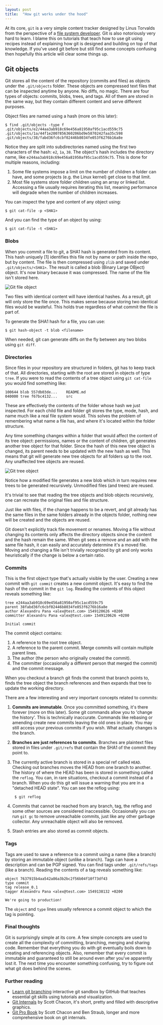 ```yaml
---
layout: post
title:  "How git works under the hood"
---
```


At its core, `git` is a very simple content tracker designed by Linus Torvalds from the perspective of a [file system developer](https://marc.info/?l=linux-kernel&m=111314792424707). Git is also notoriously very hard to learn. I blame this on tutorials that teach how to use git using recipes instead of explaining how git is designed and building on top of that knowledge. If you've used git before but still find some concepts confusing then hopefully this article will clear some things up.

## Git objects

Git stores all the content of the repository (commits and files) as objects under the `.git/objects` folder. These objects are compressed text files that can be inspected anytime by anyone. No diffs, no magic. There are four types of objects: commits, blobs, trees, and tags. All of them are stored in the same way, but they contain different content and serve different purposes.

Object files are named using a hash (more on this later):

    $ find .git/objects -type f
    .git/objects/e2/44aa3ab918c69e456a81950af95c1acd559c75
    .git/objects/1a/44f1e2007856360206bd9e5870242faa35c598
    .git/objects/38/fabd36fc6cbf02446b8034fe053f6276b16a8e

Notice they are split into subdirectories named using the first two characters of the hash: `e2`, `1a`, `38`. The object's hash includes the directory name, like `e244aa3ab918c69e456a81950af95c1acd559c75`. This is done for multiple reasons, including:

1. Some file systems impose a limit on the number of children a folder can have, and some projects (e.g. the Linux kernel) get close to that limit.
2. Most file systems store folder children using an array or linked list. Accessing a file usually requires iterating this list, meaning performance will degrade when the number of children increases.

You can inspect the type and content of any object using:

    $ git cat-file -p <SHA1>

And you can find the type of an object by using:

    $ git cat-file -t <SHA1>

### Blobs

When you commit a file to git, a SHA1 hash is generated from its content. This hash uniquely [1] identifies this file not by name or path inside the repo, but by content. The file is then compressed using `zlib` and saved under `.git/objects/<SHA1>`. The result is called a blob (Binary Large OBject) object. It's now binary because it was compressed. The name of the file isn't stored here.

![Git file object](/assets/git_file_object.png)

Two files with identical content will have identical hashes. As a result, git will only store the file once. This makes sense because storing two identical files would be wasteful. This holds true regardless of what commit the file is part of.

To generate the SHA1 hash for a file, you can use:

    $ git hash-object -t blob <filename>

When needed, git can generate diffs on the fly between any two blobs using `git diff`.

### Directories

Since files in your repository are structured in folders, git has to keep track of that. All directories, starting with the root are stored in objects of type `tree`. If you were to read the contents of a tree object using `git cat-file` you would find something like:

    100644 blob 557db03de...    README.md
    040000 tree f67bc4132...    src

These are effectively the contents of the folder whose hash we just inspected. For each child file and folder git stores the type, mode, hash, and name much like a real file system would. This solves the problem of remembering what name a file has, and where it's located within the folder structure.

Any time something changes within a folder that would affect the content of its tree object: permissions, names or the content of children, git generates another tree object for that folder. Since the hash of this new tree object is changed, its parent needs to be updated with the new hash as well. This means that git will generate new tree objects for all folders up to the root. Any unaffected tree objects are reused.

![Git tree object](/assets/git_tree_object.png)

Notice how a modified file generates a new blob which in turn requires new trees to be generated recursively. Unmodified files (and trees) are reused.

It's trivial to see that reading the tree objects and blob objects recursively, one can recreate the original files and file structure.

Just like with files, if the change happens to be a revert, and git already has the same files in the same folders already in the objects folder, nothing new will be created and the objects are reused.

Git doesn't explicitly track file movement or renames. Moving a file without changing its contents only affects the directory objects since the content and the hash remain the same. When git sees a remove and an add with the same file hash, it can easily and accurately determine it's a moved file. Moving and changing a file isn't trivially recognized by git and only works heuristically if the change is below a certain ratio.

### Commits

This is the first object type that's actually visible by the user. Creating a new commit with `git commit` creates a new commit object. It's easy to find the hash of the commit in the `git log`. Reading the contents of this object reveals something like:

    tree e244aa3ab918c69e456a81950af95c1acd559c75
    parent 38fabd36fc6cbf02446b8034fe053f6276b16a8e
    author Alexandru Pana <alex@test.com> 1549120626 +0200
    committer Alexandru Pana <alex@test.com> 1549120626 +0200
    
    Initial commit

The commit object contains: 

1. A reference to the root tree object.
2. A reference to the parent commit. Merge commits will contain multiple parent lines.
3. The author (the person who originally created the commit).
4. The committer (occasionally a different person that merged the commit) and the commit message.

When you checkout a branch git finds the commit that branch points to, finds the tree object the branch references and then expands that tree to update the working directory.

There are a few interesting and very important concepts related to commits:

1. **Commits are immutable**. Once you committed something, it's there forever (more on this later). Some git commands allow you to 'change the history'. This is technically inaccurate. Commands like rebasing or amending create new commits leaving the old ones in place. You may still access your previous commits if you wish. What actually changes is the branch.
2. **Branches are just references to commits**. Branches are plaintext files stored in files under `.git/refs` that contain the SHA1 of the commit they point to.
3. The currently active branch is stored in a special ref called `HEAD`. Checking out branches moves the HEAD from one branch to another. The history of where the HEAD has been is stored in something called the `reflog`. You can, in rare situations, checkout a commit instead of a branch. When you do this git will issue a warning that you are in a "detached HEAD state". You can see the reflog using:

        $ git reflog

4. Commits that cannot be reached from any branch, tag, the reflog and some other sources are considered inaccessible. Occasionally you can run `git gc` to remove unreachable commits, just like any other garbage collector. Any unreachable object will also be removed.
5. Stash entries are also stored as commit objects.

### Tags

Tags are used to save a reference to a commit using a name (like a branch) by storing an immutable object (unlike a branch). Tags can have a description and can be PGP signed. You can find tags under `.git/refs/tags` (like a branch). Reading the contents of a tag reveals something like:

    object 7637915b4aa542a86a3b2bc2f56b04f10f73df43
    type commit
    tag release_0.1
    tagger Alexandru Pana <alex@test.com> 1549138132 +0200
    
    We're going to production!

The `object` and `type` lines usually reference a commit object to which the tag is pointing.

### Final thoughts

Git is surprisingly simple at its core. A few simple concepts are used to create all the complexity of committing, branching, merging and sharing code. Remember that everything you do with git eventually boils down to creating and referencing objects. Also, remember that every commit is immutable and guaranteed to still be around even after you've apparently lost it. The next time you encounter something confusing, try to figure out what git does behind the scenes.

### Further reading

* [Learn git branching](https://learngitbranching.js.org/) interactive git sandbox by GitHub that teaches essential git skills using tutorials and visualization.
* [Git Internals](https://github.com/pluralsight/git-internals-pdf) by Scott Chacon, it's short, pretty and filled with descriptive graphics.
* [Git Pro Book](https://git-scm.com/book/en/v2) by Scott Chacon and Ben Straub, longer and more comprehensive book on git internals.